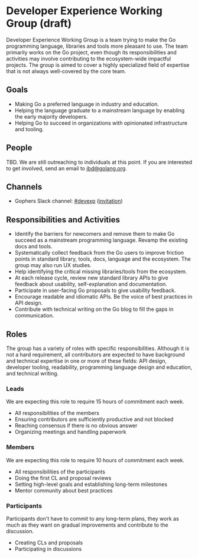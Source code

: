 # Developer Experience Working Group (draft)

Developer Experience Working Group is a team trying to make the Go programming language, libraries and tools more pleasant to use. The team primarily works on the Go project, even though its responsibilities and activities may involve contributing to the ecosystem-wide impactful projects. The group is aimed to cover a highly specialized field of expertise that is not always well-covered by the core team.

## Goals

* Making Go a preferred language in industry and education.
* Helping the language graduate to a mainstream language by enabling the early majority developers.
* Helping Go to succeed in organizations with opinionated infrastructure and tooling.

## People

TBD. We are still outreaching to individuals at this point. If you are interested to get involved, send an email to jbd@golang.org. 

## Channels
* Gophers Slack channel: [#devexp](https://gophers.slack.com/archives/devexp) ([invitation](https://invite.slack.golangbridge.org/))

## Responsibilities and Activities
* Identify the barriers for newcomers and remove them to make Go succeed as a mainstream programming language.
Revamp the existing docs and tools.
* Systematically collect feedback from the Go users to improve friction points in standard library, tools, docs, language and the ecosystem. The group may also run UX studies.
* Help identifying the critical missing libraries/tools from the ecosystem.
* At each release cycle, review new standard library APIs to give feedback about usability, self-explanation and documentation.
* Participate in user-facing Go proposals to give usability feedback.
* Encourage readable and idiomatic APIs. Be the voice of best practices in API design.
* Contribute with technical writing on the Go blog to fill the gaps in communication.

## Roles

The group has a variety of roles with specific responsibilities. Although it is not a hard requirement, all contributors are expected to have background and technical expertise in one or more of these fields: API design, developer tooling, readability, programming language design and education, and technical writing.

### Leads
We are expecting this role to require 15 hours of commitment each week.
* All responsibilities of the members
* Ensuring contributors are sufficiently productive and not blocked
* Reaching consensus if there is no obvious answer
* Organizing meetings and handling paperwork

### Members
We are expecting this role to require 10 hours of commitment each week.
* All responsibilities of the participants
* Doing the first CL and proposal reviews
* Setting high-level goals and establishing long-term milestones
* Mentor community about best practices

### Participants
Participants don't have to commit to any long-term plans, they work as much as they want on gradual improvements and contribute to the discussion.
* Creating CLs and proposals
* Participating in discussions
